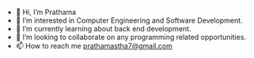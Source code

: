 - 👋 Hi, I’m Prathama
- 👀 I’m interested in Computer Engineering and Software Development.
- 🌱 I’m currently learning about back end development.
- 💞️ I’m looking to collaborate on any programming related opportunities.
- 📫 How to reach me prathamastha7@gmail.com

<!---
prathama77/prathama77 is a ✨ special ✨ repository because its `README.md` (this file) appears on your GitHub profile.
You can click the Preview link to take a look at your changes.
--->
